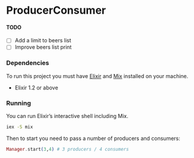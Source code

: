 # ProducerConsumer

#### TODO
- [ ] Add a limit to beers list
- [ ] Improve beers list print

### Dependencies
To run this project you must have [Elixir](http://elixir-lang.org/install.html) and [Mix](http://elixir-lang.org/getting-started/mix-otp/introduction-to-mix.html) installed on your machine.

- Elixir 1.2 or above

### Running

You can run Elixir’s interactive shell including Mix.

```bash
iex -S mix
```

Then to start you need to pass a number of producers and consumers:

```elixir
Manager.start(3,4) # 3 producers / 4 consumers
```
